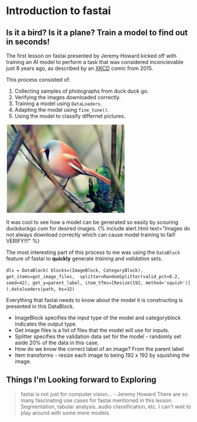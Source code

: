# Introduction to fastai

## Is it a bird? Is it a plane? Train a model to find out in seconds!
The first lesson on fastai presented by Jeremy Howard kicked off with training an AI model to perform a task that was considered inconcievable just 8 years ago, as described by an [XKCD](https://xkcd.com/1425/) comic from 2015. 

This process consisted of:
1. Collecting samples of photographs from duck duck go.
2. Verifying the images downloaded correctly.
3. Training a model using `DataLoaders`.
4. Adapting the model using `fine_tune()`.
5. Using the model to classify differnet pictures.

![](/images/bird.JPG "Bird from duckduckgo.com")

It was cool to see how a model can be generated so easily by scouring duckduckgo.com for desired images.
{% include alert.html text="Images do not always download correctly which can cause model training to fail! VERIFY!!!" %}

The most interesting part of this process to me was using the `DataBlock` feature of fastai to **quickly** generate *training* and *validation* sets.

`dls = DataBlock(
    blocks=(ImageBlock, CategoryBlock),
    get_items=get_image_files, 
    splitter=RandomSplitter(valid_pct=0.2, seed=42),
    get_y=parent_label,
    item_tfms=[Resize(192, method='squish')]
).dataloaders(path, bs=32)`

Everything that fastai needs to know about the model it is constructing is presented in this DataBlock.
- ImageBlock specifies the input type of the model and categoryblock indicates the output type. 
- Get image files is a list of files that the model will use for inputs.
- Splitter specifies the validation data set for the model - randomly set aside 20% of the data in this case.
- How do we know the correct label of an image? From the parent label
- Item transforms - resize each image to being 192 x 192 by squishing the image.




## Things I'm Looking forward to Exploring
> fastai is not just for computer vision... - Jeremy Howard
There are so many fascinating use cases for fastai mentioned in this lesson. Segmentation, tabular analysis, audio classification, etc.
I can't wait to play around with some more models.

